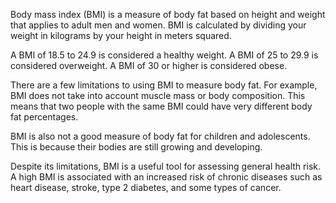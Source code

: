 
Body mass index (BMI) is a measure of body fat based on height and weight that applies to adult men and women. BMI is calculated by dividing your weight in kilograms by your height in meters squared.

A BMI of 18.5 to 24.9 is considered a healthy weight. A BMI of 25 to 29.9 is considered overweight. A BMI of 30 or higher is considered obese.

There are a few limitations to using BMI to measure body fat. For example, BMI does not take into account muscle mass or body composition. This means that two people with the same BMI could have very different body fat percentages.

BMI is also not a good measure of body fat for children and adolescents. This is because their bodies are still growing and developing.

Despite its limitations, BMI is a useful tool for assessing general health risk. A high BMI is associated with an increased risk of chronic diseases such as heart disease, stroke, type 2 diabetes, and some types of cancer.